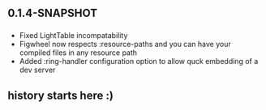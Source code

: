 ## 0.1.4-SNAPSHOT

###
* Fixed LightTable incompatability
* Figwheel now respects :resource-paths and you can have your compiled files in any resource path
* Added :ring-handler configuration option to allow quck embedding of a dev server

## history starts here :)